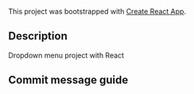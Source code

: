 This project was bootstrapped with [Create React App](https://github.com/facebook/create-react-app).

## Description

Dropdown menu project with React

## Commit message guide

